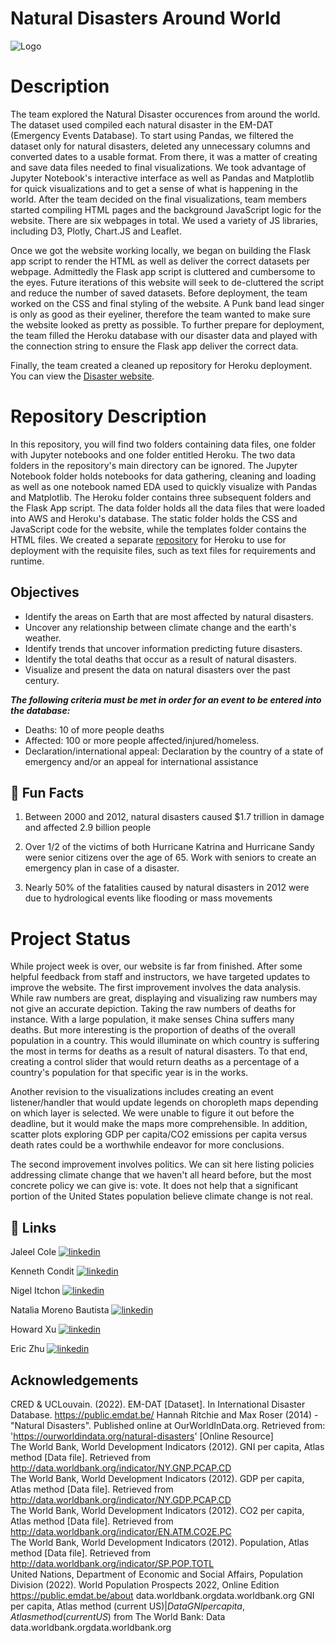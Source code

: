 # Natural Disasters Around World


![Logo](https://encrypted-tbn0.gstatic.com/images?q=tbn:ANd9GcRGoJJBsuXLDEAUAk7qqQg-URz8Odn4BADnIA&usqp=CAU) 
# Description
The team explored the Natural Disaster occurences from around the world. The dataset used compiled each natural disaster in the EM-DAT (Emergency Events Database). To start using Pandas, we filtered the dataset only for natural disasters, deleted any unnecessary columns and converted dates to a usable format. From there, it was a matter of creating and save data files needed to final visualizations. We took advantage of Jupyter Notebook's interactive interface as well as Pandas and Matplotlib for quick visualizations and to get a sense of what is happening in the world. After the team decided on the final visualizations, team members started compiling HTML pages and the background JavaScript logic for the website. There are six webpages in total. We used a variety of JS libraries, including D3, Plotly, Chart.JS and Leaflet.

Once we got the website working locally, we began on building the Flask app script to render the HTML as well as deliver the correct datasets per webpage. Admittedly the Flask app script is cluttered and cumbersome to the eyes. Future iterations of this website will seek to de-cluttered the script and reduce the number of saved datasets. Before deployment, the team worked on the CSS and final styling of the website. A Punk band lead singer is only as good as their eyeliner, therefore the team wanted to make sure the website looked as pretty as possible. To further prepare for deployment, the team filled the Heroku database with our disaster data and played with the connection string to ensure the Flask app deliver the correct data.

Finally, the team created a cleaned up repository for Heroku deployment. You can view the [Disaster website](https://n-disaster.herokuapp.com/).

# Repository Description
In this repository, you will find two folders containing data files, one folder with Jupyter notebooks and one folder entitled Heroku. The two data folders in the repository's main directory can be ignored. The Jupyter Notebook folder holds notebooks for data gathering, cleaning and loading as well as one notebook named EDA used to quickly visualize with Pandas and Matplotlib. The Heroku folder contains three subsequent folders and the Flask App script. The data folder holds all the data files that were loaded into AWS and Heroku's database. The static folder holds the CSS and JavaScript code for the website, while the templates folder contains the HTML files. We created a separate [repository](https://github.com/nitchon/disasters) for Heroku to use for deployment with the requisite files, such as text files for requirements and runtime.


## Objectives
- Identify the areas on Earth that are most affected by natural disasters.
- Uncover any relationship between climate change and the earth's weather.
- Identify trends that uncover information predicting future disasters.
- Identify the total deaths that occur as a result of natural disasters.
- Visualize and present the data on natural disasters over the past century. 


**_The following criteria must be met in order for an event to be entered into the database:_**
  -    Deaths: 10 of more people deaths
  -    Affected: 100 or more people affected/injured/homeless.
  -    Declaration/international appeal: Declaration by the country of a state of emergency and/or an appeal for international assistance



## 🚀 Fun Facts

1) 	Between 2000 and 2012, natural disasters caused $1.7 trillion in damage and affected 2.9 billion people  

2)  Over 1/2 of the victims of both Hurricane Katrina and Hurricane Sandy were senior citizens over the age of 65. Work with seniors to create an emergency plan in case of a disaster.  

3)  Nearly 50% of the fatalities caused by natural disasters in 2012 were due to hydrological events like flooding or mass movements


# Project Status
While project week is over, our website is far from finished. After some helpful feedback from staff and instructors, we have targeted updates to improve the website. The first improvement involves the data analysis. While raw numbers are great, displaying and visualizing raw numbers may not give an accurate depiction. Taking the raw numbers of deaths for instance. With a large population, it make senses China suffers many deaths. But more interesting is the proportion of deaths of the overall population in a country. This would illuminate on which country is suffering the most in terms for deaths as a result of natural disasters. To that end, creating a control slider that would return deaths as a percentage of a country's population for that specific year is in the works.

Another revision to the visualizations includes creating an event listener/handler that would update legends on choropleth maps depending on which layer is selected. We were unable to figure it out before the deadline, but it would make the maps more comprehensible. In addition, scatter plots exploring GDP per capita/CO2 emissions per capita versus death rates could be a worthwhile endeavor for more conclusions.

The second improvement involves politics. We can sit here listing policies addressing climate change that we haven't all heard before, but the most concrete policy we can give is: vote. It does not help that a significant portion of the United States population believe climate change is not real.





## 🔗 Links

Jaleel Cole
[![linkedin](https://img.shields.io/badge/linkedin-0A66C2?style=for-the-badge&logo=linkedin&logoColor=white)](https://www.linkedin.com/in/jaleel-cole215/)

Kenneth Condit
[![linkedin](https://img.shields.io/badge/linkedin-0A66C2?style=for-the-badge&logo=linkedin&logoColor=white)](https://www.linkedin.com/in/ken-condit-402a6b203/)

Nigel Itchon
[![linkedin](https://img.shields.io/badge/linkedin-0A66C2?style=for-the-badge&logo=linkedin&logoColor=white)](https://www.linkedin.com/in/nitchon/)

Natalia Moreno Bautista
[![linkedin](https://img.shields.io/badge/linkedin-0A66C2?style=for-the-badge&logo=linkedin&logoColor=white)](https://www.linkedin.com/)

Howard Xu
[![linkedin](https://img.shields.io/badge/linkedin-0A66C2?style=for-the-badge&logo=linkedin&logoColor=white)](https://www.linkedin.com/)

Eric Zhu
[![linkedin](https://img.shields.io/badge/linkedin-0A66C2?style=for-the-badge&logo=linkedin&logoColor=white)](https://www.linkedin.com/)

## Acknowledgements

CRED & UCLouvain. (2022). EM-DAT [Dataset]. In International Disaster Database. https://public.emdat.be/
Hannah Ritchie and Max Roser (2014) - "Natural Disasters". Published online at OurWorldInData.org. Retrieved from: 'https://ourworldindata.org/natural-disasters' [Online Resource]  
The World Bank, World Development Indicators (2012). GNI per capita, Atlas method [Data file]. Retrieved from http://data.worldbank.org/indicator/NY.GNP.PCAP.CD  
The World Bank, World Development Indicators (2012). GDP per capita, Atlas method [Data file]. Retrieved from http://data.worldbank.org/indicator/NY.GDP.PCAP.CD  
The World Bank, World Development Indicators (2012). CO2 per capita, Atlas method [Data file]. Retrieved from http://data.worldbank.org/indicator/EN.ATM.CO2E.PC  
The World Bank, World Development Indicators (2012). Population, Atlas method [Data file]. Retrieved from http://data.worldbank.org/indicator/SP.POP.TOTL  
United Nations, Department of Economic and Social Affairs, Population Division (2022). World Population Prospects 2022, Online Edition
https://public.emdat.be/about
data.worldbank.orgdata.worldbank.org
GNI per capita, Atlas method (current US$) | Data  
GNI per capita, Atlas method (current US$) from The World Bank: Data  
data.worldbank.orgdata.worldbank.org  


